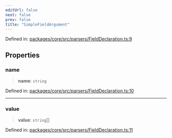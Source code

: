 ```yaml
---
editUrl: false
next: false
prev: false
title: "SimpleFieldArgument"
---
```


Defined in: [packages/core/src/parsers/FieldDeclaration.ts:9](https://github.com/mProjectsCode/obsidian-meta-bind-plugin/blob/563ae7213e1de72cfcc12505f0ad569434535dc5/packages/core/src/parsers/FieldDeclaration.ts#L9)

## Properties

### name

> **name**: `string`

Defined in: [packages/core/src/parsers/FieldDeclaration.ts:10](https://github.com/mProjectsCode/obsidian-meta-bind-plugin/blob/563ae7213e1de72cfcc12505f0ad569434535dc5/packages/core/src/parsers/FieldDeclaration.ts#L10)

***

### value

> **value**: `string`[]

Defined in: [packages/core/src/parsers/FieldDeclaration.ts:11](https://github.com/mProjectsCode/obsidian-meta-bind-plugin/blob/563ae7213e1de72cfcc12505f0ad569434535dc5/packages/core/src/parsers/FieldDeclaration.ts#L11)
